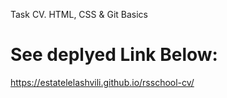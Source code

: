 Task CV. HTML, CSS & Git Basics
# See deplyed Link Below:
https://estatelelashvili.github.io/rsschool-cv/
